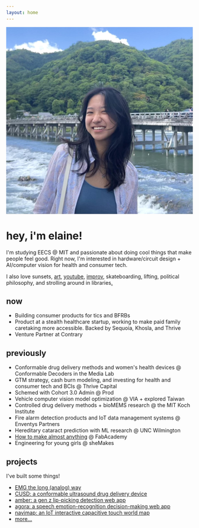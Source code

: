 ```yaml
---
layout: home
---
```


<div class="image-cropper">
  <img src="/assets/pics/pfp.jpg" alt="me" class="profile-pic">
</div>
<div class="title">
  <h1>hey, i'm elaine!</h1>
</div>

I'm studying EECS @ MIT and passionate about doing cool things that make people feel good. Right now, I'm interested in hardware/circuit design + AI/computer vision for health and consumer tech.

I also love sunsets, [art](https://www.instagram.com/eggshellsandoil/), [youtube](https://www.youtube.com/@elainexliu), [improv](https://www.instagram.com/roadkillbuffet/), skateboarding, lifting, political philosophy, and strolling around in libraries[.](m-port)

## now

- Building consumer products for tics and BFRBs
- Product at a stealth healthcare startup, working to make paid family caretaking more accessible. Backed by Sequoia, Khosla, and Thrive
- Venture Partner at Contrary

## previously

- Conformable drug delivery methods and women's health devices @ Conformable Decoders in the Media Lab
- GTM strategy, cash burn modeling, and investing for health and consumer tech and BCIs @ Thrive Capital
- Schemed with Cohort 3.0 Admin @ Prod
- Vehicle computer vision model optimization @ VIA + explored Taiwan
- Controlled drug delivery methods + bioMEMS research @ the MIT Koch Institute
- Fire alarm detection products and IoT data management systems @ Enventys Partners
- Hereditary cataract prediction with ML research @ UNC Wilmington
- [How to make almost anything](https://fabacademy.org/2020/labs/charlotte/students/elaine-liu/) @ FabAcademy
- Engineering for young girls @ sheMakes

## projects

I've built some things!

- [EMG the long (analog) way](https://elainexliu.github.io/projects/2025/05/14/EMG.html)
- [CUSD: a conformable ultrasound drug delivery device](https://elainexliu.github.io/projects/2024/12/30/cusd.html)
- [amber: a gen z lip-picking detection web app](https://elainexliu.github.io/projects/2024/10/12/amber.html)
- [agora: a speech emotion-recognition decision-making web app](https://elainexliu.github.io/projects/2023/09/25/agora.html)
- [navimap: an IoT interactive capacitive touch world map](https://elainexliu.github.io/projects/2020/07/20/navimap.html)
- [more...](https://elainexliu.github.io/projects.html)